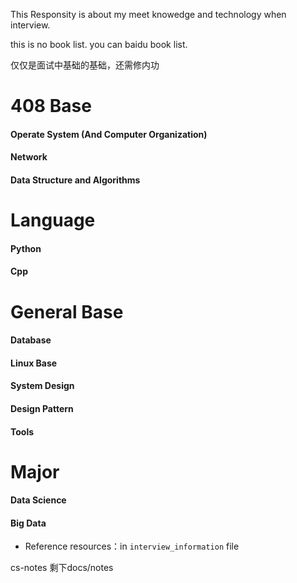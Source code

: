 This Responsity is about my meet knowedge and technology when interview.

this is no book list. you can baidu book list.

仅仅是面试中基础的基础，还需修内功

# 408 Base

#### Operate System (And Computer Organization)

#### Network

#### Data Structure and Algorithms

# Language

#### Python

#### Cpp

# General Base

#### Database
#### Linux Base
#### System Design
#### Design Pattern
#### Tools

# Major

#### Data Science
#### Big Data


- Reference resources：in `interview_information` file

cs-notes 剩下docs/notes
